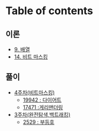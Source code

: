# Table of contents

## 이론

* [9. 배열](README.md)
* [14. 비트 마스킹](<README (1).md>)

## 풀이

* [4주차(비트마스킹)](undefined-1/4주차\(비트마스킹\)/README.md)
  * [19942 : 다이어트](undefined-1/4주차\(비트마스킹\)/19942.md)
  * [17471 :게리맨더링](undefined-1/4주차\(비트마스킹\)/17471.md)
* [3주차(완전탐색,백트래킹)](풀이/3주차\(완전탐색,백트래킹\)/README.md)
  * [2529 : 부등호](풀이/3주차\(완전탐색,백트래킹\)/2529.md)
